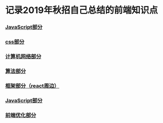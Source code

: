 # 记录2019年秋招自己总结的前端知识点

###  [JavaScript部分](ff)
###  [css部分](ff)
###  [计算机网络部分](ff)
###  [算法部分](ff)
###  [框架部分（react周边）](ff)
###  [JavaScript部分](ff)
###  [前端优化部分](ff)
